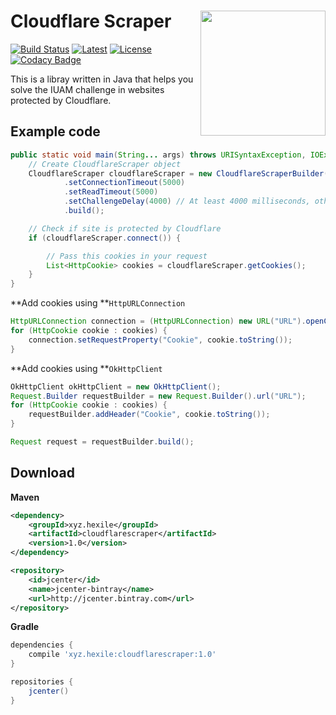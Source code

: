 <!-- Title -->
# Cloudflare Scraper <img align="right" src="https://i.imgur.com/9g5TRw1.png" height="200" width="200">

<!-- Badges -->
[![Build Status](https://travis-ci.com/giacomoferretti/CloudflareScraper.svg?branch=master)](https://travis-ci.com/giacomoferretti/CloudflareScraper)
[![Latest](https://api.bintray.com/packages/hexile/maven/CloudflareScraper/images/download.svg)](https://bintray.com/hexile/maven/CloudflareScraper/_latestVersion)
[![License](https://img.shields.io/badge/License-Apache%202.0-blue.svg)](https://github.com/giacomoferretti/CloudflareScraper/blob/master/LICENSE)
[![Codacy Badge](https://api.codacy.com/project/badge/Grade/b0e83b55f5d24dcd8fe963a0ba664aec)](https://www.codacy.com/app/giacomoferretti/CloudflareScraper?utm_source=github.com&amp;utm_medium=referral&amp;utm_content=giacomoferretti/CloudflareScraper&amp;utm_campaign=Badge_Grade)

<!-- #### [View Releases and Changelogs](https://github.com/giacomoferretti/CloudflareScraper/releases) [unused]-->

This is a libray written in Java that helps you solve the IUAM challenge in websites protected by Cloudflare.

<!-- Example code -->
## Example code
```java
public static void main(String... args) throws URISyntaxException, IOException, ScraperException, InterruptedException, ScriptException {
    // Create CloudflareScraper object
    CloudflareScraper cloudflareScraper = new CloudflareScraperBuilder(new URI("URL"))
            .setConnectionTimeout(5000)
            .setReadTimeout(5000)
            .setChallengeDelay(4000) // At least 4000 milliseconds, otherwise Cloudflare won't give you a clearance cookie
            .build();

    // Check if site is protected by Cloudflare
    if (cloudflareScraper.connect()) {

        // Pass this cookies in your request
        List<HttpCookie> cookies = cloudflareScraper.getCookies();
    }
}
```

**Add cookies using **`HttpURLConnection`
```java
HttpURLConnection connection = (HttpURLConnection) new URL("URL").openConnection();
for (HttpCookie cookie : cookies) {
    connection.setRequestProperty("Cookie", cookie.toString());
}
```

**Add cookies using **`OkHttpClient`
```java
OkHttpClient okHttpClient = new OkHttpClient();
Request.Builder requestBuilder = new Request.Builder().url("URL");
for (HttpCookie cookie : cookies) {
    requestBuilder.addHeader("Cookie", cookie.toString());
}

Request request = requestBuilder.build();
```

<!-- Download section -->
## Download

**Maven**
```xml
<dependency>
    <groupId>xyz.hexile</groupId>
    <artifactId>cloudflarescraper</artifactId>
    <version>1.0</version>
</dependency>
```
```xml
<repository>
    <id>jcenter</id>
    <name>jcenter-bintray</name>
    <url>http://jcenter.bintray.com</url>
</repository>
```

**Gradle**
```gradle
dependencies {
    compile 'xyz.hexile:cloudflarescraper:1.0'
}

repositories {
    jcenter()
}
```
